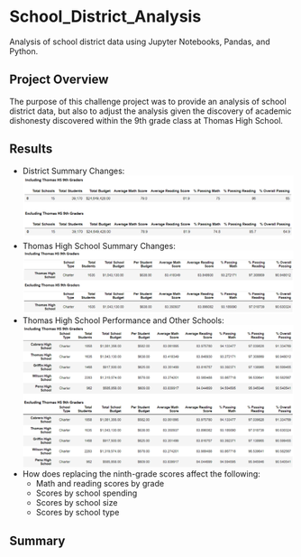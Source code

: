 # School_District_Analysis
Analysis of school district data using Jupyter Notebooks, Pandas, and Python.

## Project Overview
The purpose of this challenge project was to provide an analysis of school district data, but also to adjust the analysis given the discovery of academic dishonesty discovered within the 9th grade class at Thomas High School. 

## Results
- District Summary Changes:
![District Summary Comparison](/Resources/District_Summary_Comparison.png "District Summary Comparison")
- Thomas High School Summary Changes:
![School Summary Comparison](/Resources/School_Summary_Comparison.png "School Summary Comparison")
- Thomas High School Performance and Other Schools:
![Top Schools Comparison](/Resources/Top_Schools_Comparison.png "Top Schools Comparison")
- How does replacing the ninth-grade scores affect the following:
  - Math and reading scores by grade
  - Scores by school spending
  - Scores by school size
  - Scores by school type

## Summary
